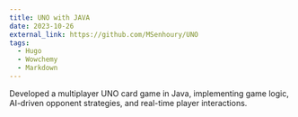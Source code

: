 ```yaml
---
title: UNO with JAVA
date: 2023-10-26
external_link: https://github.com/MSenhoury/UNO
tags:
  - Hugo
  - Wowchemy
  - Markdown
---
```


Developed a multiplayer UNO card game in Java, implementing game logic, AI-driven opponent strategies, and real-time player interactions.

<!--more-->

